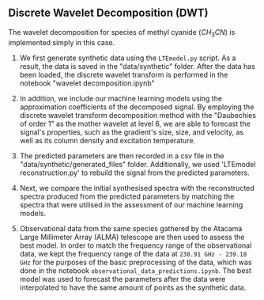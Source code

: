 ## Discrete Wavelet Decomposition (DWT)

The wavelet decomposition for species of methyl cyanide ($CH_{3}CN$) is implemented simply in this case.

1. We first generate synthetic data using the `LTEmodel.py` script. As a result, the data is saved in the "data/synthetic" folder. After the data has been loaded, the discrete wavelet transform is performed in the notebook "wavelet decomposition.ipynb"

2. In addition, we include our machine learning models using the approximation coefficients of the decomposed signal. By employing the discrete wavelet transform decomposition method with the "Daubechies of order 1" as the mother wavelet at level 6, we are able to forecast the signal's properties, such as the gradient's size, size, and velocity, as well as its column density and excitation temperature.

3. The predicted parameters are then recorded in a csv file in the "data/synthetic/generated_files" folder. Additionally, we used 'LTEmodel reconstruction.py' to rebuild the signal from the predicted parameters.

4. Next, we compare the initial synthesised spectra with the reconstructed spectra produced from the predicted parameters by matching the spectra that were utilised in the assessment of our machine learning models.

5. Observational data from the same species gathered by the Atacama Large Millimeter Array (ALMA) telescope are then used to assess the best model. In order to match the frequency range of the observational data, we kept the frequency range of the data at `238.91 GHz - 239.18 GHz` for the purposes of the basic preprocessing of the data, which was done in the notebook `observational_data_predictions.ipynb`. The best model was used to forecast the parameters after the data were interpolated to have the same amount of points as the synthetic data.
